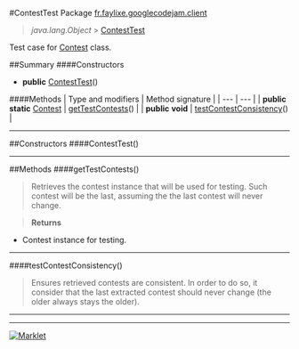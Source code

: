 #ContestTest
Package <a href="README.md"> fr.faylixe.googlecodejam.client</a><br>

> *java.lang.Object* > <a href="ContestTest.md"> ContestTest</a>

Test case for <a href="Contest.md"> Contest</a> class.

##Summary
####Constructors
* **public** <a href="#contesttest"> ContestTest</a>()

####Methods
| Type and modifiers | Method signature |
| --- | --- |
| **public static** <a href="Contest.md"> Contest</a> | <a href="#gettestcontests"> getTestContests</a>() |
| **public** **void** | <a href="#testcontestconsistency"> testContestConsistency</a>() |

---


##Constructors
####ContestTest()
> 


---


##Methods
####getTestContests()
> Retrieves the contest instance that will
 be used for testing. Such contest will be
 the last, assuming the the last contest
 will never change.

> **Returns**
* Contest instance for testing.


---

####testContestConsistency()
> Ensures retrieved contests are consistent.
 In order to do so, it consider that the last extracted
 contest should never change (the older always stays the older).


---

---

[![Marklet](https://img.shields.io/badge/Generated%20by-Marklet-green.svg)](https://github.com/Faylixe/marklet)
